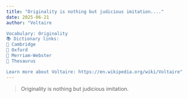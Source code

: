 ```yaml
---
title: "Originality is nothing but judicious imitation...."
date: 2025-06-21
author: "Voltaire

Vocabulary: Originality
📚 Dictionary links:
🔹 Cambridge
🔹 Oxford
🔹 Merriam-Webster
🔹 Thesaurus

Learn more about Voltaire: https://en.wikipedia.org/wiki/Voltaire"
---
```


> Originality is nothing but judicious imitation.
